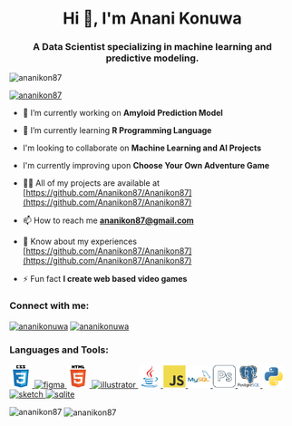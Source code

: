 <h1 align="center">Hi 👋, I'm Anani Konuwa</h1>
<h3 align="center">A Data Scientist specializing in machine learning and predictive modeling.</h3>

<p align="left"> <img src="https://komarev.com/ghpvc/?username=ananikon87&label=Profile%20views&color=0e75b6&style=flat" alt="ananikon87" /> </p>

<p align="left"> <a href="https://github.com/ryo-ma/github-profile-trophy"><img src="https://github-profile-trophy.vercel.app/?username=ananikon87" alt="ananikon87" /></a> </p>

- 🔭 I’m currently working on **Amyloid Prediction Model**

- 🌱 I’m currently learning **R Programming Language**

- I'm looking to collaborate on **Machine Learning and AI Projects**

- I'm currently improving upon **Choose Your Own Adventure Game**

- 👨‍💻 All of my projects are available at [https://github.com/Ananikon87/Ananikon87](https://github.com/Ananikon87/Ananikon87)

- 📫 How to reach me **ananikon87@gmail.com**

- 📄 Know about my experiences [https://github.com/Ananikon87/Ananikon87](https://github.com/Ananikon87/Ananikon87)

- ⚡ Fun fact **I create web based video games**

<h3 align="left">Connect with me:</h3>
<p align="left">
<a href="https://linkedin.com/in/ananikonuwa" target="blank"><img align="center" src="https://raw.githubusercontent.com/rahuldkjain/github-profile-readme-generator/master/src/images/icons/Social/linked-in-alt.svg" alt="ananikonuwa" height="30" width="40" /></a>
<a href="https://kaggle.com/ananikonuwa" target="blank"><img align="center" src="https://raw.githubusercontent.com/rahuldkjain/github-profile-readme-generator/master/src/images/icons/Social/kaggle.svg" alt="ananikonuwa" height="30" width="40" /></a>
</p>

<h3 align="left">Languages and Tools:</h3>
<p align="left"> <a href="https://www.w3schools.com/css/" target="_blank" rel="noreferrer"> <img src="https://raw.githubusercontent.com/devicons/devicon/master/icons/css3/css3-original-wordmark.svg" alt="css3" width="40" height="40"/> </a> <a href="https://www.figma.com/" target="_blank" rel="noreferrer"> <img src="https://www.vectorlogo.zone/logos/figma/figma-icon.svg" alt="figma" width="40" height="40"/> </a> <a href="https://www.w3.org/html/" target="_blank" rel="noreferrer"> <img src="https://raw.githubusercontent.com/devicons/devicon/master/icons/html5/html5-original-wordmark.svg" alt="html5" width="40" height="40"/> </a> <a href="https://www.adobe.com/in/products/illustrator.html" target="_blank" rel="noreferrer"> <img src="https://www.vectorlogo.zone/logos/adobe_illustrator/adobe_illustrator-icon.svg" alt="illustrator" width="40" height="40"/> </a> <a href="https://www.java.com" target="_blank" rel="noreferrer"> <img src="https://raw.githubusercontent.com/devicons/devicon/master/icons/java/java-original.svg" alt="java" width="40" height="40"/> </a> <a href="https://developer.mozilla.org/en-US/docs/Web/JavaScript" target="_blank" rel="noreferrer"> <img src="https://raw.githubusercontent.com/devicons/devicon/master/icons/javascript/javascript-original.svg" alt="javascript" width="40" height="40"/> </a> <a href="https://www.mysql.com/" target="_blank" rel="noreferrer"> <img src="https://raw.githubusercontent.com/devicons/devicon/master/icons/mysql/mysql-original-wordmark.svg" alt="mysql" width="40" height="40"/> </a> <a href="https://www.photoshop.com/en" target="_blank" rel="noreferrer"> <img src="https://raw.githubusercontent.com/devicons/devicon/master/icons/photoshop/photoshop-line.svg" alt="photoshop" width="40" height="40"/> </a> <a href="https://www.postgresql.org" target="_blank" rel="noreferrer"> <img src="https://raw.githubusercontent.com/devicons/devicon/master/icons/postgresql/postgresql-original-wordmark.svg" alt="postgresql" width="40" height="40"/> </a> <a href="https://www.python.org" target="_blank" rel="noreferrer"> <img src="https://raw.githubusercontent.com/devicons/devicon/master/icons/python/python-original.svg" alt="python" width="40" height="40"/> </a> <a href="https://www.sketch.com/" target="_blank" rel="noreferrer"> <img src="https://www.vectorlogo.zone/logos/sketchapp/sketchapp-icon.svg" alt="sketch" width="40" height="40"/> </a> <a href="https://www.sqlite.org/" target="_blank" rel="noreferrer"> <img src="https://www.vectorlogo.zone/logos/sqlite/sqlite-icon.svg" alt="sqlite" width="40" height="40"/> </a> </p>

<p><img align="left" src="https://github-readme-stats.vercel.app/api/top-langs?username=ananikon87&show_icons=true&locale=en&layout=compact" alt="ananikon87" /></p>

<p>&nbsp;<img align="center" src="https://github-readme-stats.vercel.app/api?username=ananikon87&show_icons=true&locale=en" alt="ananikon87" /></p>
